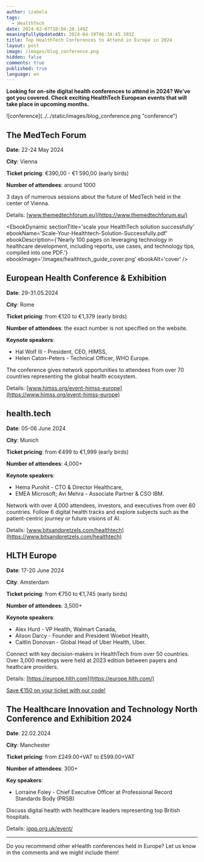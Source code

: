 ```yaml
---
author: izabela
tags:
  - HealthTech
date: 2024-02-07T10:04:20.149Z
meaningfullyUpdatedAt: 2024-04-19T06:34:45.393Z
title: Top HealthTech Conferences to Attend in Europe in 2024
layout: post
image: /images/blog_conference.png
hidden: false
comments: true
published: true
language: en
---
```

**Looking for on-site digital health conferences to attend in 2024? We’ve got you covered. Check exciting HealthTech European events that will take place in upcoming months.**

<div className="image">![conference](../../static/images/blog_conference.png "conference")</div>

## The MedTech Forum

**Date**: 22-24 May 2024

**City**: Vienna

**Ticket pricing**: €390,00 - €1 590,00 (early birds)

**Number of attendees**: around 1000

3 days of numerous sessions about the future of MedTech held in the center of Vienna.

Details: [www.themedtechforum.eu](https://www.themedtechforum.eu/)

<EbookDynamic sectionTitle='scale your HealthTech solution successfully' ebookName='Scale-Your-Healthtech-Solution-Successfully.pdf' ebookDescription={'Nearly 100 pages on leveraging technology in healthcare development, including reports, use cases, and technology tips, compiled into one PDF.'} ebookImage='/images/healthtech_guide_cover.png' ebookAlt='cover' />

## European Health Conference & Exhibition

**Date**: 29-31.05.2024

**City**: Rome

**Ticket pricing**: from €120 to €1,379 (early birds)

**Number of attendees**: the exact number is not specified on the website.

**Keynote speakers**: 

* Hal Wolf III - President, CEO, HIMSS,
* Helen Caton-Peters - Technical Officer, WHO Europe.

The conference gives network opportunities to attendees from over 70 countries representing the global health ecosystem.

Details: [www.himss.org/event-himss-europe](https://www.himss.org/event-himss-europe)

## health.tech

**Date**: 05-06 June 2024

**City**: Munich

**Ticket pricing**: from €499 to €1,999 (early birds)

**Number of attendees**: 4,000+

**Keynote speakers**: 

* Hema Purohit - CTO & Director Healthcare, 
* EMEA Microsoft; Avi Mehra - Associate Partner & CSO IBM.

Network with over 4,000 attendees, investors, and executives from over 60 countries. Follow 6 digital health tracks and explore subjects such as the patient-centric journey or future visions of AI.

Details: [www.bitsandpretzels.com/healthtech](https://www.bitsandpretzels.com/healthtech)

## HLTH Europe

**Date**: 17-20 June 2024

**City**: Amsterdam

**Ticket pricing**: from €750 to €1,745 (early birds)

**Number of attendees**: 3,500+

**Keynote speakers**: 

* Alex Hurd - VP Health, Walmart Canada,
* Alison Darcy - Founder and President Woebot Health,
* Caitlin Donovan - Global Head of Uber Health, Uber.

Connect with key decision-makers in HealthTech from over 50 countries. Over 3,000 meetings were held at 2023 edition between payers and heathcare providers.

Details: [https://europe.hlth.com](https://europe.hlth.com/)

[Save €150 on your ticket with our code!](/blog/hlth-europe-conference/)

## The Healthcare Innovation and Technology North Conference and Exhibition 2024

**Date**: 22.02.2024

**City**: Manchester

**Ticket pricing**: from £249.00+VAT to £599.00+VAT

**Number of attendees**: 300+

**Key speakers**: 

* Lorraine Foley - Chief Executive Officer at Professional Record Standards Body (PRSB)

Discuss digital health with healthcare leaders representing top British hospitals.

Details: [igpp.org.uk/event/](https://igpp.org.uk/event/Healthcare-Innovation-and-Technology-North-Conference-and-Exhibition-2024/)

- - -

Do you recommend other eHealth conferences held in Europe? Let us know in the comments and we might include them!